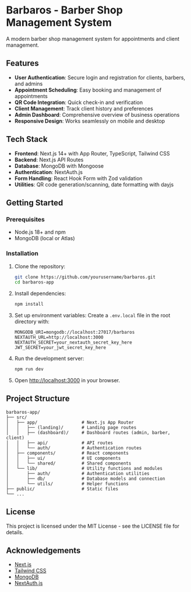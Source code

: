 # Barbaros - Barber Shop Management System

A modern barber shop management system for appointments and client management.

## Features

- **User Authentication**: Secure login and registration for clients, barbers, and admins
- **Appointment Scheduling**: Easy booking and management of appointments
- **QR Code Integration**: Quick check-in and verification
- **Client Management**: Track client history and preferences
- **Admin Dashboard**: Comprehensive overview of business operations
- **Responsive Design**: Works seamlessly on mobile and desktop

## Tech Stack

- **Frontend**: Next.js 14+ with App Router, TypeScript, Tailwind CSS
- **Backend**: Next.js API Routes
- **Database**: MongoDB with Mongoose
- **Authentication**: NextAuth.js
- **Form Handling**: React Hook Form with Zod validation
- **Utilities**: QR code generation/scanning, date formatting with dayjs

## Getting Started

### Prerequisites

- Node.js 18+ and npm
- MongoDB (local or Atlas)

### Installation

1. Clone the repository:
   ```bash
   git clone https://github.com/yourusername/barbaros.git
   cd barbaros-app
   ```

2. Install dependencies:
   ```bash
   npm install
   ```

3. Set up environment variables:
   Create a `.env.local` file in the root directory with:
   ```
   MONGODB_URI=mongodb://localhost:27017/barbaros
   NEXTAUTH_URL=http://localhost:3000
   NEXTAUTH_SECRET=your_nextauth_secret_key_here
   JWT_SECRET=your_jwt_secret_key_here
   ```

4. Run the development server:
   ```bash
   npm run dev
   ```

5. Open [http://localhost:3000](http://localhost:3000) in your browser.

## Project Structure

```
barbaros-app/
├── src/
│   ├── app/                 # Next.js App Router
│   │   ├── (landing)/       # Landing page routes
│   │   ├── (dashboard)/     # Dashboard routes (admin, barber, client)
│   │   ├── api/             # API routes
│   │   └── auth/            # Authentication routes
│   ├── components/          # React components
│   │   ├── ui/              # UI components
│   │   └── shared/          # Shared components
│   └── lib/                 # Utility functions and modules
│       ├── auth/            # Authentication utilities
│       ├── db/              # Database models and connection
│       └── utils/           # Helper functions
├── public/                  # Static files
└── ...
```

## License

This project is licensed under the MIT License - see the LICENSE file for details.

## Acknowledgements

- [Next.js](https://nextjs.org/)
- [Tailwind CSS](https://tailwindcss.com/)
- [MongoDB](https://www.mongodb.com/)
- [NextAuth.js](https://next-auth.js.org/)
